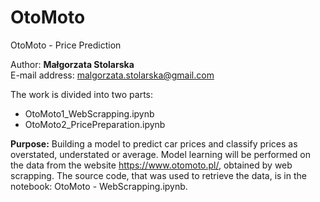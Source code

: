 # OtoMoto
OtoMoto - Price Prediction

Author: <b>Małgorzata Stolarska</b><br>
E-mail address: malgorzata.stolarska@gmail.com<br>

The work is divided into two parts:
- OtoMoto1_WebScrapping.ipynb
- OtoMoto2_PricePreparation.ipynb

<b>Purpose:</b>
Building a model to predict car prices and classify prices as overstated, understated or average.
Model learning will be performed on the data from the website https://www.otomoto.pl/, obtained by web scrapping. The source code, that was used to retrieve the data, is in the notebook: OtoMoto - WebScrapping.ipynb.
